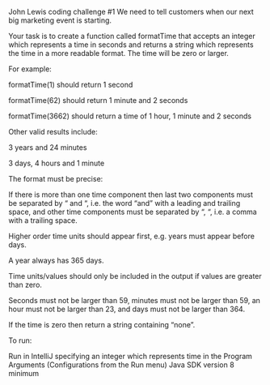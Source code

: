 John Lewis coding challenge #1
We need to tell customers when our next big marketing event is starting.


Your task is to create a function called formatTime that accepts an integer which represents a time in seconds and returns a string which represents the time in a more readable format. The time will be zero or larger.


For example:


formatTime(1) should return 1 second

formatTime(62) should return 1 minute and 2 seconds

formatTime(3662) should return a time of 1 hour, 1 minute and 2 seconds


Other valid results include:

3 years and 24 minutes

3 days, 4 hours and 1 minute


The format must be precise:

If there is more than one time component then last two components must be separated by “ and “, i.e. the word “and” with a leading and trailing space, and other time components must be separated by “, “, i.e. a comma with a trailing space.

Higher order time units should appear first, e.g. years must appear before days.

A year always has 365 days.

Time units/values should only be included in the output if values are greater than zero.

Seconds must not be larger than 59, minutes must not be larger than 59, an hour must not be larger than 23, and days must not be larger than 364. 

If the time is zero then return a string containing “none”.

To run:

Run in IntelliJ specifying an integer which represents time in the Program Arguments (Configurations from the Run menu)
Java SDK version 8 minimum
